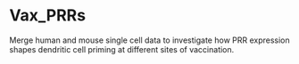 # Vax_PRRs

Merge human and mouse single cell data to investigate how PRR expression shapes dendritic cell priming at different sites of vaccination. 
